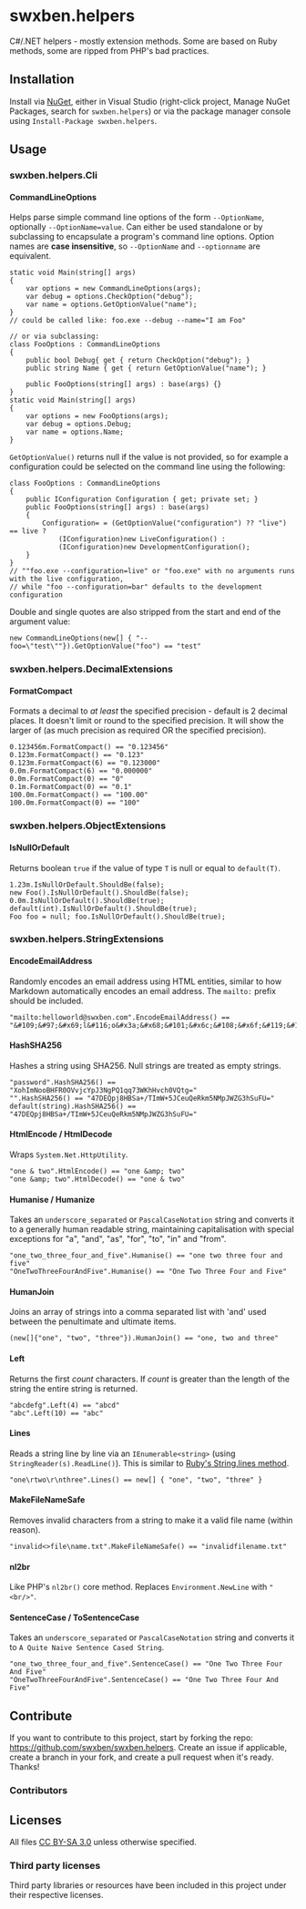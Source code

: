 swxben.helpers
==============

C#/.NET helpers - mostly extension methods. Some are based on Ruby methods, some are ripped from PHP's bad practices.


## Installation
Install via [NuGet](http://nuget.org/packages/swxben.helpers), either in Visual Studio (right-click project, Manage NuGet Packages, search for `swxben.helpers`) or via the package manager console using `Install-Package swxben.helpers`.


## Usage


### swxben.helpers.Cli

#### CommandLineOptions

Helps parse simple command line options of the form `--OptionName`, optionally `--OptionName=value`. Can either be used standalone or by subclassing to encapsulate a program's command line options. Option names are **case insensitive**, so `--OptionName` and `--optionname` are equivalent.

    static void Main(string[] args)
    {
        var options = new CommandLineOptions(args);
        var debug = options.CheckOption("debug");
        var name = options.GetOptionValue("name");
    }
    // could be called like: foo.exe --debug --name="I am Foo"

    // or via subclassing:
    class FooOptions : CommandLineOptions
    {
        public bool Debug{ get { return CheckOption("debug"); }
        public string Name { get { return GetOptionValue("name"); }

        public FooOptions(string[] args) : base(args) {}
    }
    static void Main(string[] args)
    {
        var options = new FooOptions(args);
        var debug = options.Debug;
        var name = options.Name;
    }

`GetOptionValue()` returns null if the value is not provided, so for example a configuration could be selected on the command line using the following:

    class FooOptions : CommandLineOptions
    {
        public IConfiguration Configuration { get; private set; }
        public FooOptions(string[] args) : base(args)
        {
            Configuration= = (GetOptionValue("configuration") ?? "live") == live ?
                (IConfiguration)new LiveConfiguration() :
                (IConfiguration)new DevelopmentConfiguration();
        }
    }
    // ""foo.exe --configuration=live" or "foo.exe" with no arguments runs with the live configuration,
    // while "foo --configuration=bar" defaults to the development configuration

Double and single quotes are also stripped from the start and end of the argument value:

    new CommandLineOptions(new[] { "--foo=\"test\""}).GetOptionValue("foo") == "test"


### swxben.helpers.DecimalExtensions


#### FormatCompact

Formats a decimal to _at least_ the specified precision - default is 2 decimal places. It doesn't limit or round to the specified precision. It will show the larger of (as much precision as required OR the specified precision).

    0.123456m.FormatCompact() == "0.123456"
    0.123m.FormatCompact() == "0.123"
    0.123m.FormatCompact(6) == "0.123000"
    0.0m.FormatCompact(6) == "0.000000"
    0.0m.FormatCompact(0) == "0"
    0.1m.FormatCompact(0) == "0.1"
    100.0m.FormatCompact() == "100.00"
    100.0m.FormatCompact(0) == "100"


### swxben.helpers.ObjectExtensions

#### IsNullOrDefault

Returns boolean `true` if the value of type `T` is null or equal to `default(T)`.

    1.23m.IsNullOrDefault.ShouldBe(false);
    new Foo().IsNullOrDefault().ShouldBe(false);
    0.0m.IsNullOrDefault().ShouldBe(true);
    default(int).IsNullOrDefault().ShouldBe(true);
    Foo foo = null; foo.IsNullOrDefault().ShouldBe(true);


### swxben.helpers.StringExtensions


#### EncodeEmailAddress

Randomly encodes an email address using HTML entities, similar to how Markdown automatically encodes an email address. The `mailto:` prefix should be included.

	"mailto:helloworld@swxben.com".EncodeEmailAddress() == "&#109;&#97;&#x69;l&#116;o&#x3a;&#x68;&#101;&#x6c;&#108;&#x6f;&#119;&#111;&#114;&#108;&#100;&#64;&#115;&#x77;&#x78;&#x62;&#x65;&#110;&#46;&#x63;&#x6f;&#109;"


#### HashSHA256

Hashes a string using SHA256. Null strings are treated as empty strings.

	"password".HashSHA256() == "XohImNooBHFR0OVvjcYpJ3NgPQ1qq73WKhHvch0VQtg="
	"".HashSHA256() == "47DEQpj8HBSa+/TImW+5JCeuQeRkm5NMpJWZG3hSuFU="
	default(string).HashSHA256() == "47DEQpj8HBSa+/TImW+5JCeuQeRkm5NMpJWZG3hSuFU="


#### HtmlEncode / HtmlDecode

Wraps `System.Net.HttpUtility`.

    "one & two".HtmlEncode() == "one &amp; two"
    "one &amp; two".HtmlDecode() == "one & two"


#### Humanise / Humanize

Takes an `underscore_separated` or `PascalCaseNotation` string and converts it to a generally human readable string, maintaining capitalisation with special exceptions for "a", "and", "as", "for", "to", "in" and "from".

    "one_two_three_four_and_five".Humanise() == "one two three four and five"
    "OneTwoThreeFourAndFive".Humanise() == "One Two Three Four and Five"


#### HumanJoin

Joins an array of strings into a comma separated list with 'and' used between the penultimate and ultimate items.

	(new[]{"one", "two", "three"}).HumanJoin() == "one, two and three"


#### Left

Returns the first _count_ characters. If _count_ is greater than the length of the string the entire string is returned.

    "abcdefg".Left(4) == "abcd"
    "abc".Left(10) == "abc"


#### Lines

Reads a string line by line via an `IEnumerable<string>` (using `StringReader(s).ReadLine()`). This is similar to [Ruby's String.lines method](http://www.ruby-doc.org/core-1.9.3/String.html#method-i-lines).

    "one\rtwo\r\nthree".Lines() == new[] { "one", "two", "three" }


#### MakeFileNameSafe

Removes invalid characters from a string to make it a valid file name (within reason).

    "invalid<>file\name.txt".MakeFileNameSafe() == "invalidfilename.txt"


#### nl2br

Like PHP's `nl2br()` core method. Replaces `Environment.NewLine` with `"<br/>"`.


#### SentenceCase / ToSentenceCase

Takes an `underscore_separated` or `PascalCaseNotation` string and converts it to `A Quite Naive Sentence Cased String`.

    "one_two_three_four_and_five".SentenceCase() == "One Two Three Four And Five"
    "OneTwoThreeFourAndFive".SentenceCase() == "One Two Three Four And Five"


## Contribute

If you want to contribute to this project, start by forking the repo: <https://github.com/swxben/swxben.helpers>. Create an issue if applicable, create a branch in your fork, and create a pull request when it's ready. Thanks!

### Contributors


## Licenses

All files [CC BY-SA 3.0](http://creativecommons.org/licenses/by-sa/3.0/) unless otherwise specified.

### Third party licenses

Third party libraries or resources have been included in this project under their respective licenses.
